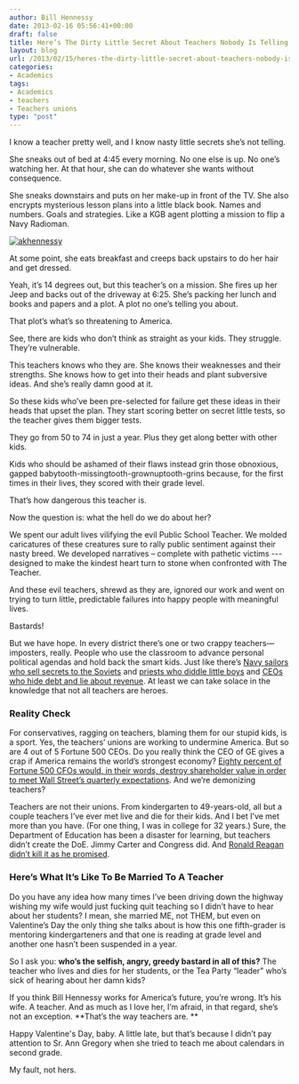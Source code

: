 ```yaml
---
author: Bill Hennessy
date: 2013-02-16 05:56:41+00:00
draft: false
title: Here’s The Dirty Little Secret About Teachers Nobody Is Telling You About
layout: blog
url: /2013/02/15/heres-the-dirty-little-secret-about-teachers-nobody-is-telling-you-about/
categories:
- Academics
tags:
- Academics
- teachers
- Teachers unions
type: "post"
---
```


I know a teacher pretty well, and I know nasty little secrets she’s not telling.

She sneaks out of bed at 4:45 every morning. No one else is up. No one’s watching her. At that hour, she can do whatever she wants without consequence.

She sneaks downstairs and puts on her make-up in front of the TV. She also encrypts mysterious lesson plans into a little black book. Names and numbers. Goals and strategies. Like a KGB agent plotting a mission to flip a Navy Radioman. 

[![akhennessy](https://ludicrite.files.wordpress.com/2013/02/akhennessy_thumb.png)
](https://ludicrite.files.wordpress.com/2013/02/akhennessy.png)

At some point, she eats breakfast and creeps back upstairs to do her hair and get dressed.

Yeah, it’s 14 degrees out, but this teacher’s on a mission. She fires up her Jeep and backs out of the driveway at 6:25. She’s packing her lunch and books and papers and a plot. A plot no one’s telling you about.

That plot’s what’s so threatening to America. 

See, there are kids who don’t think as straight as your kids. They struggle. They’re vulnerable. 

This teachers knows who they are. She knows their weaknesses and their strengths. She knows how to get into their heads and plant subversive ideas. And she’s really damn good at it.

So these kids who’ve been pre-selected for failure get these ideas in their heads that upset the plan. They start scoring better on secret little tests, so the teacher gives them bigger tests. 

They go from 50 to 74 in just a year. Plus they get along better with other kids.

Kids who should be ashamed of their flaws instead grin those obnoxious, gapped babytooth-missingtooth-grownuptooth-grins because, for the first times in their lives, they scored with their grade level. 

That’s how dangerous this teacher is.

Now the question is: what the hell do we do about her?

We spent our adult lives vilifying the evil Public School Teacher. We molded caricatures of these creatures sure to rally public sentiment against their nasty breed. We developed narratives – complete with pathetic victims --- designed to make the kindest heart turn to stone when confronted with The Teacher.

And these evil teachers, shrewd as they are, ignored our work and went on trying to turn little, predictable failures into happy people with meaningful lives. 

Bastards!

But we have hope. In every district there’s one or two crappy teachers—imposters, really. People who use the classroom to advance personal political agendas and hold back the smart kids. Just like there’s [Navy sailors who sell secrets to the Soviets](https://en.wikipedia.org/wiki/John_Anthony_Walker) and [priests who diddle little boys](https://www.timesunion.com/news/crime/article/LA-cardinal-to-be-deposed-in-abuse-lawsuit-4282216.php) and [CEOs who hide debt and lie about revenue](https://voices.yahoo.com/the-enron-scandal-crime-scandal-tragedy-controversy-136695.html?cat=3). At least we can take solace in the knowledge that not all teachers are heroes.

### Reality Check

For conservatives, ragging on teachers, blaming them for our stupid kids, is a sport. Yes, the teachers’ unions are working to undermine America. But so are 4 out of 5 Fortune 500 CEOs. Do you really think the CEO of GE gives a crap if America remains the world’s strongest economy? [Eighty percent of Fortune 500 CFOs would, in their words, destroy shareholder value in order to meet Wall Street’s quarterly expectations](https://www.linkedin.com/today/post/article/20130130125543-17102372-don-t-let-short-termism-kill-your-business). And we’re demonizing teachers? 

Teachers are not their unions. From kindergarten to 49-years-old, all but a couple teachers I’ve ever met live and die for their kids. And I bet I’ve met more than you have. (For one thing, I was in college for 32 years.) Sure, the Department of Education has been a disaster for learning, but teachers didn’t create the DoE. Jimmy Carter and Congress did. And [Ronald Reagan didn’t kill it as he promised](https://www.wnd.com/2004/12/27895/). 

### Here’s What It’s Like To Be Married To A Teacher

Do you have any idea how many times I’ve been driving down the highway wishing my wife would just fucking quit teaching so I didn’t have to hear about her students? I mean, she married ME, not THEM, but even on Valentine’s Day the only thing she talks about is how this one fifth-grader is mentoring kindergarteners and that one is reading at grade level and another one hasn’t been suspended in a year. 

So I ask you: **who’s the selfish, angry, greedy bastard in all of this?** The teacher who lives and dies for her students, or the Tea Party “leader” who’s sick of hearing about her damn kids?

If you think Bill Hennessy works for America’s future, you’re wrong. It’s his wife. A teacher. And as much as I love her, I’m afraid, in that regard, she’s not an exception. **That’s the way teachers are. **

Happy Valentine's Day, baby. A little late, but that’s because I didn’t pay attention to Sr. Ann Gregory when she tried to teach me about calendars in second grade. 

My fault, not hers. 
